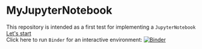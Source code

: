 # MyJupyterNotebook
This repository is intended as a first test for implementing a `JupyterNotebook`  
[Let's start](FirstPage/myFirstJN.ipynb)  
Click here to run `Binder` for an interactive environment:
<a href="https://mybinder.org/v2/gh/caltechlibrary/doi-demo-notebook/master?filepath=tccon-plotting-API.ipynb" rel="nofollow">
<img src="https://camo.githubusercontent.com/581c077bdbc6ca6899c86d0acc6145ae85e9d80e6f805a1071793dbe48917982/68747470733a2f2f6d7962696e6465722e6f72672f62616467655f6c6f676f2e737667" alt="Binder" data-canonical-src="https://mybinder.org/badge_logo.svg" style="max-width: 100%;"> </a>
